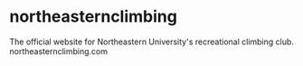 # northeasternclimbing
The official website for Northeastern University's recreational climbing club. northeasternclimbing.com
